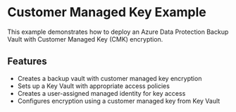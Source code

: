 # Customer Managed Key Example

This example demonstrates how to deploy an Azure Data Protection Backup Vault with Customer Managed Key (CMK) encryption.

## Features

- Creates a backup vault with customer managed key encryption
- Sets up a Key Vault with appropriate access policies
- Creates a user-assigned managed identity for key access
- Configures encryption using a customer managed key from Key Vault